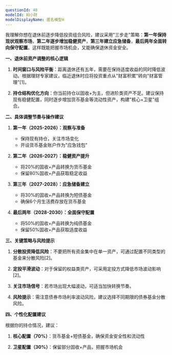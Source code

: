 ```yaml
---
questionId: 48
modelId: 蚂小财
modelDisplayName: 匿名模型H
---
```

我理解你想在退休前逐步降低投资组合风险，建议采用"三步走"策略：**第一年保持现状观察市场**，**第二年逐步增加稳健资产**，**第三年建立应急储备**，**最后两年全面转向保守配置**。这样既能把握市场机会，又能确保退休资金安全。

**一、退休前资产调整的核心逻辑**

1. **时间窗口与风险平衡**：距离退休还有五年，需要在保持适度收益的同时降低波动。根据理财专家建议，临近退休时应将投资重点从"财富积累"转向"财富管理"[1]。

2. **持仓结构优化方向**：你当前持仓以固收+为主，但进阶类资产不足。建议保持现有稳健配置，同时逐步增加货币基金等流动性资产，构建"核心+卫星"组合。

**二、具体调整节奏与操作建议**

1. **第一年（2025-2026）：观察与准备**
   - 保持现有持仓，关注市场变化
   - 开设货币基金账户作为"应急钱包"

2. **第二年（2026-2027）：稳健资产提升**
   - 将20%的固收+产品转换为货币基金
   - 保留80%固收+产品获取稳定收益

3. **第三年（2027-2028）：应急储备建立**
   - 将30%的固收+产品转换为短债基金
   - 确保6个月生活费存放在货币基金

4. **最后两年（2028-2030）：全面保守配置**
   - 将50%的固收+产品转换为纯债基金
   - 保留50%固收+产品获取适度收益

**三、关键策略与风险提示**

1. **分散投资降低风险**：不要把所有资金集中在单一资产，可通过配置不同类型的基金来分散风险[2]。

2. **定投平滑波动**：对于保留的权益类资产，可采用定投方式降低市场波动影响[2]。

3. **关注市场信号**：若市场出现大幅波动，可适当加快转换节奏。

4. **风险提示**：需注意债券市场利率波动风险，建议选择不同期限的债券基金分散风险。

**四、个性化配置建议**

根据你的持仓情况，建议：

1. **核心配置（70%）**：货币基金+短债基金，确保资金安全性和流动性

2. **卫星配置（30%）**：保留部分固收+产品，把握市场机会